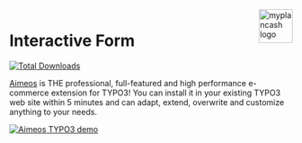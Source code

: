 <a href="https://www.myplancash.com/">
    <img src="https://user-images.githubusercontent.com/64751892/95787575-693ef880-0c9f-11eb-98fe-d3c9957b412c.png" alt="myplancash logo" title="myplancash" align="right" height="60" />
</a>

# Interactive Form

[![Total Downloads](https://user-images.githubusercontent.com/64751892/95788293-def79400-0ca0-11eb-9902-8d3d6fb9820d.png)](https://www.myplancash.com/)

[Aimeos](https://aimeos.org/TYPO3) is THE professional, full-featured and
high performance e-commerce extension for TYPO3! You can install it in your
existing TYPO3 web site within 5 minutes and can adapt, extend, overwrite
and customize anything to your needs.

[![Aimeos TYPO3 demo](https://aimeos.org/fileadmin/user_upload/typo3-demo.jpg)](http://typo3.demo.aimeos.org/)
